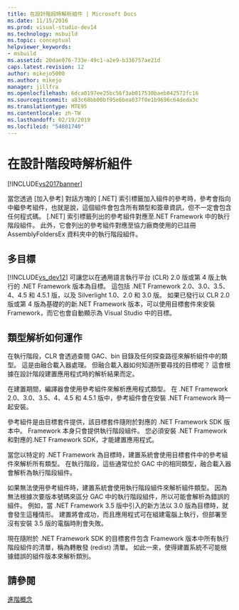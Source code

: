 ```yaml
---
title: 在設計階段時解析組件 | Microsoft Docs
ms.date: 11/15/2016
ms.prod: visual-studio-dev14
ms.technology: msbuild
ms.topic: conceptual
helpviewer_keywords:
- msbuild
ms.assetid: 20dae076-733e-49c1-a2e9-b336757ae21d
caps.latest.revision: 12
author: mikejo5000
ms.author: mikejo
manager: jillfra
ms.openlocfilehash: 6dca0197ee25bc56f3ab017530baeb842572fc16
ms.sourcegitcommit: a83c60bb00bf95e6bea037f0e1b9696c64deda3c
ms.translationtype: MTE95
ms.contentlocale: zh-TW
ms.lasthandoff: 02/19/2019
ms.locfileid: "54801740"
---
```

# <a name="resolving-assemblies-at-design-time"></a>在設計階段時解析組件
[!INCLUDE[vs2017banner](../includes/vs2017banner.md)]

  
當您透過 [加入參考] 對話方塊的 [.NET] 索引標籤加入組件的參考時，參考會指向中繼參考組件，也就是說，這個組件會包含所有類型和簽章資訊，但不一定會包含任何程式碼。 [.NET] 索引標籤列出的參考組件對應至.NET Framework 中的執行階段組件。 此外，它會列出的參考組件對應至協力廠商使用的已註冊 AssemblyFoldersEx 資料夾中的執行階段組件。  
  
## <a name="multi-targeting"></a>多目標  
 [!INCLUDE[vs_dev12](../includes/vs-dev12-md.md)] 可讓您以在通用語言執行平台 (CLR) 2.0 版或第 4 版上執行的 .NET Framework 版本為目標。 這包括 .NET Framework 2.0、3.0、3.5、4、4.5 和 4.5.1 版，以及 Silverlight 1.0、2.0 和 3.0 版。 如果已發行以 CLR 2.0 版或第 4 版為基礎的的新.NET Framework 版本，可以使用目標套件來安裝 Framework，而它也會自動顯示為 Visual Studio 中的目標。  
  
## <a name="how-type-resolution-works"></a>類型解析如何運作  
 在執行階段，CLR 會透過查閱 GAC、bin 目錄及任何探查路徑來解析組件中的類型。 這是由融合載入器處理。 但融合載入器如何知道所要尋找的目標呢？ 這會根據在設計階段建置應用程式時的解析結果而定。  
  
 在建置期間，編譯器會使用參考組件來解析應用程式類型。 在 .NET Framework 2.0、3.0、3.5、4、4.5 和 4.5.1 版中，參考組件會在安裝 .NET Framework 時一起安裝。  
  
 參考組件是由目標套件提供，該目標套件隨附於對應的 .NET Framework SDK 版本中。 Framework 本身只會提供執行階段組件。 您必須安裝 .NET Framework 和對應的.NET Framework SDK，才能建置應用程式。  
  
 當您以特定的 .NET Framework 為目標時，建置系統會使用目標套件中的參考組件來解析所有類型。 在執行階段，這些通常位於 GAC 中的相同類型，融合載入器會解析為執行階段組件。  
  
 如果無法使用參考組件時，建置系統會使用執行階段組件來解析組件類型。 因為無法根據次要版本號碼來區分 GAC 中的執行階段組件，所以可能會解析為錯誤的組件。 例如，當 .NET Framework 3.5 版中引入的新方法以 3.0 版為目標時，就會發生這種情形。 建置將會成功，而且應用程式可在組建電腦上執行，但部署至沒有安裝 3.5 版的電腦時則會失敗。  
  
 現在隨附於 .NET Framework SDK 的目標套件包含 Framework 版本中所有執行階段組件的清單，稱為轉散發 (redist) 清單。 如此一來，使得建置系統不可能根據錯誤的組件版本來解析類別。  
  
## <a name="see-also"></a>請參閱  
 [進階概念](../msbuild/msbuild-advanced-concepts.md)
